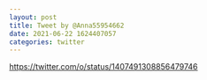 ```yaml
--- 
layout: post 
title: Tweet by @Anna55954662 
date: 2021-06-22 1624407057 
categories: twitter 
--- 
```

https://twitter.com/o/status/1407491308856479746